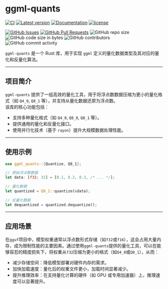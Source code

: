 ﻿# ggml-quants

[![CI](https://github.com/InfiniTensor/gguf/actions/workflows/build.yml/badge.svg?branch=main)](https://github.com/InfiniTensor/gguf/actions)
[![Latest version](https://img.shields.io/crates/v/ggml-quants.svg)](https://crates.io/crates/ggml-quants)
[![Documentation](https://docs.rs/ggml-quants/badge.svg)](https://docs.rs/ggml-quants)
[![license](https://img.shields.io/github/license/InfiniTensor/gguf)](https://mit-license.org/)

[![GitHub Issues](https://img.shields.io/github/issues/InfiniTensor/gguf)](https://github.com/InfiniTensor/gguf/issues)
[![GitHub Pull Requests](https://img.shields.io/github/issues-pr/InfiniTensor/gguf)](https://github.com/InfiniTensor/gguf/pulls)
![GitHub repo size](https://img.shields.io/github/repo-size/InfiniTensor/gguf)
![GitHub code size in bytes](https://img.shields.io/github/languages/code-size/InfiniTensor/gguf)
![GitHub contributors](https://img.shields.io/github/contributors/InfiniTensor/gguf)
![GitHub commit activity](https://img.shields.io/github/commit-activity/m/InfiniTensor/gguf)

`ggml-quants` 是一个 Rust 库，用于实现 `ggml` 定义的量化数据类型及其对应的量化和反量化算法。

---

## 项目简介

`ggml-quants` 提供了一组高效的量化工具，用于将浮点数数据压缩为更小的量化格式（如 `Q4_0`, `Q8_1` 等），并支持从量化数据还原为浮点数。  
该库的核心功能包括：
- 支持多种量化格式（如 `Q4_0`, `Q8_0`, `Q8_1` 等）。
- 提供通用的量化和反量化接口。
- 使用并行化技术（基于 `rayon`）提升大规模数据处理性能。

---

## 使用示例

```rust
use ggml_quants::{Quantize, Q8_1};

// 原始浮点数数据
let data: [f32; 32] = [0.1, 0.2, 0.3, /* ... */];

// 量化数据
let quantized = Q8_1::quantize(&data);

// 反量化数据
let dequantized = quantized.dequantize();
```

---

## 应用场景

在`gguf`项目中，模型权重通常以浮点数形式存储（如`f32`或`f16`），这会占用大量内存，成为限制性能的主要因素。通过使用`ggml-quants`提供的量化工具，可以在能够容忍的精度损失下，将权重从`f32`压缩为更小的格式（如`Q4_0`或`Q8_1`），从而：

- 减少存储空间：降低模型部署对硬件内存的需求。
- 加快加载速度：量化后的权重文件更小，加载时间显著减少。
- 提升推理效率：在支持量化计算的硬件（如 GPU 或专用加速器）上，推理速度可以显著提升。
